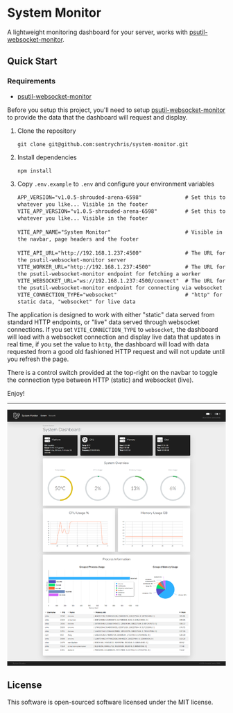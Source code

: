 # System Monitor

A lightweight monitoring dashboard for your server, works with [psutil-websocket-monitor](https://github.com/sentrychris/psutil-websocket-monitor).

## Quick Start

### Requirements

- [psutil-websocket-monitor](https://github.com/sentrychris/psutil-websocket-monitor)

Before you setup this project, you'll need to setup [psutil-websocket-monitor](https://github.com/sentrychris/psutil-websocket-monitor) to provide the data that the dashboard will request and display.

1. Clone the repository
    ```
    git clone git@github.com:sentrychris/system-monitor.git
    ```

2. Install dependencies
    ```
    npm install
    ```

3. Copy `.env.example` to `.env` and configure your environment variables
    ```
    APP_VERSION="v1.0.5-shrouded-arena-6598"              # Set this to whatever you like... Visible in the footer
    VITE_APP_VERSION="v1.0.5-shrouded-arena-6598"         # Set this to whatever you like... Visible in the footer

    VITE_APP_NAME="System Monitor"                        # Visible in the navbar, page headers and the footer

    VITE_API_URL="http://192.168.1.237:4500"              # The URL for the psutil-websocket-monitor server
    VITE_WORKER_URL="http://192.168.1.237:4500"           # The URL for the psutil-websocket-monitor endpoint for fetching a worker
    VITE_WEBSOCKET_URL="ws://192.168.1.237:4500/connect"  # The URL for the psutil-websocket-monitor endpoint for connecting via websocket
    VITE_CONNECTION_TYPE="websocket"                      # "http" for static data, "websocket" for live data
    ```

The application is designed to work with either "static" data served from standard HTTP endpoints, or "live" data served through websocket connections. If you set `VITE_CONNECTION_TYPE` to `websocket`, the dashboard will load with a websocket connection and display live data that updates in real time, if you set the value to `http`, the dashboard will load with data requested from a good old fashioned HTTP request and will not update until you refresh the page.

There is a control switch provided at the top-right on the navbar to toggle the connection type between HTTP (static) and websocket (live).

Enjoy!

---

![image](./screenshot.png)


## License
This software is open-sourced software licensed under the MIT license.
